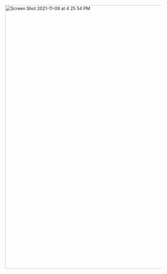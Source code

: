 <img width="848" alt="Screen Shot 2021-11-09 at 4 25 54 PM" src="https://user-images.githubusercontent.com/57234733/141027244-3322ea19-f4e8-4f97-b2e8-683c17b5b66b.png">
